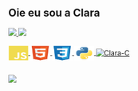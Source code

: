 ## Oie eu sou a Clara

<div>
  <a href="https://github.com/clarapoerner">
    <img height="180em" src="https://github-readme-stats.vercel.app/api?username=clarapoerner&show_icons=true&theme=nightowl#gh-nightowl-mode-only"/>
    <img height="180em" src="https://github-readme-stats.vercel.app/api/top-langs/?username=clarapoerner&layout=compact&theme=nightowl#gh-nightowl-mode-only"/>
</div>

<div style="display: inline_block"><br>
  <img align="center" alt="Clara-Js" height="30" width="40" src="https://raw.githubusercontent.com/devicons/devicon/master/icons/javascript/javascript-plain.svg">
  <img align="center" alt="Clara-HTML" height="30" width="40" src="https://raw.githubusercontent.com/devicons/devicon/master/icons/html5/html5-original.svg">
  <img align="center" alt="Clara-CSS" height="30" width="40" src="https://raw.githubusercontent.com/devicons/devicon/master/icons/css3/css3-original.svg">
  <img align="center" alt="Clara-Python" height="30" width="40" src="https://raw.githubusercontent.com/devicons/devicon/master/icons/python/python-original.svg">
  <img align="center" alt="Clara-C" height="30" width="40" src="https://cdn.jsdelivr.net/gh/devicons/devicon/icons/c/c-original.svg">
</div>
          
  ##
 
<div> 
  <a href="mailto:clarapoerner@gmail.com"><img src="https://img.shields.io/badge/Gmail-D14836?style=for-the-badge&logo=gmail&logoColor=white" target="_blank"></a>
</div>
